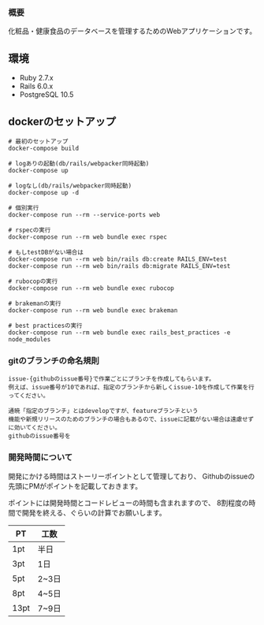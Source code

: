 ### 概要
化粧品・健康食品のデータベースを管理するためのWebアプリケーションです。

## 環境
- Ruby 2.7.x
- Rails 6.0.x
- PostgreSQL 10.5

## dockerのセットアップ
```
# 最初のセットアップ
docker-compose build

# logありの起動(db/rails/webpacker同時起動)
docker-compose up

# logなし(db/rails/webpacker同時起動)
docker-compose up -d

# 個別実行
docker-compose run --rm --service-ports web

# rspecの実行
docker-compose run --rm web bundle exec rspec

# もしtestDBがない場合は
docker-compose run --rm web bin/rails db:create RAILS_ENV=test
docker-compose run --rm web bin/rails db:migrate RAILS_ENV=test

# rubocopの実行
docker-compose run --rm web bundle exec rubocop

# brakemanの実行
docker-compose run --rm web bundle exec brakeman

# best practicesの実行
docker-compose run --rm web bundle exec rails_best_practices -e node_modules

```

### gitのブランチの命名規則
```
issue-{githubのissue番号}で作業ごとにブランチを作成してもらいます。
例えば、issue番号が10であれば、指定のブランチから新しくissue-10を作成して作業を行ってください。

通暁「指定のブランチ」とはdevelopですが、featureブランチという
機能や新規リリースのためのブランチの場合もあるので、issueに記載がない場合は遠慮せずに効いてください。
githubのissue番号を
```

### 開発時間について
開発にかける時間はストーリーポイントとして管理しており、
Githubのissueの先頭にPMがポイントを記載しておきます。

ポイントには開発時間とコードレビューの時間も含まれますので、
8割程度の時間で開発を終える、ぐらいの計算でお願いします。

PT  | 工数
--- | ---
1pt | 半日
3pt | 1日
5pt | 2~3日
8pt | 4~5日
13pt | 7~9日
